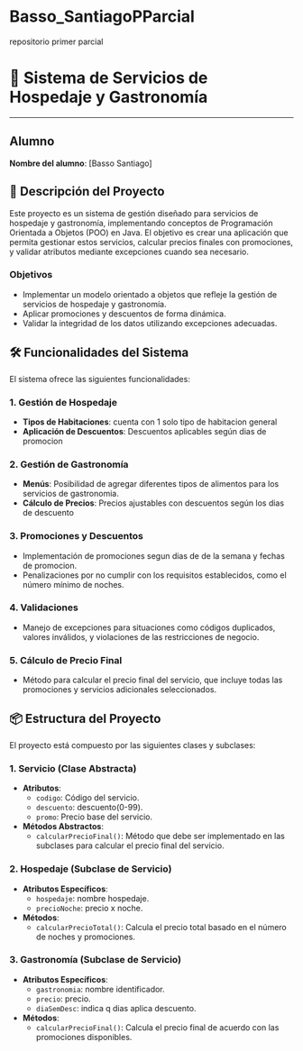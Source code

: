 # Basso_SantiagoPParcial
repositorio primer parcial

# 🏨 Sistema de Servicios de Hospedaje y Gastronomía

---

## Alumno
**Nombre del alumno**: [Basso Santiago]

## 📄 Descripción del Proyecto

Este proyecto es un sistema de gestión diseñado para servicios de hospedaje y gastronomía, implementando conceptos de Programación Orientada a Objetos (POO) en Java. El objetivo es crear una aplicación que permita gestionar estos servicios, calcular precios finales con promociones, y validar atributos mediante excepciones cuando sea necesario.

### Objetivos
- Implementar un modelo orientado a objetos que refleje la gestión de servicios de hospedaje y gastronomía.
- Aplicar promociones y descuentos de forma dinámica.
- Validar la integridad de los datos utilizando excepciones adecuadas.

## 🛠️ Funcionalidades del Sistema

El sistema ofrece las siguientes funcionalidades:

### 1. Gestión de Hospedaje
- **Tipos de Habitaciones**: cuenta con 1 solo tipo de habitacion general
- **Aplicación de Descuentos**: Descuentos aplicables según dias de promocion

### 2. Gestión de Gastronomía
- **Menús**: Posibilidad de agregar diferentes tipos de alimentos para los servicios de gastronomia.
- **Cálculo de Precios**: Precios ajustables con descuentos según los dias de descuento
### 3. Promociones y Descuentos
- Implementación de promociones segun dias de de la semana y fechas de promocion.
- Penalizaciones por no cumplir con los requisitos establecidos, como el número mínimo de noches.

### 4. Validaciones
- Manejo de excepciones para situaciones como códigos duplicados, valores inválidos, y violaciones de las restricciones de negocio.

### 5. Cálculo de Precio Final
- Método para calcular el precio final del servicio, que incluye todas las promociones y servicios adicionales seleccionados.

## 📦 Estructura del Proyecto

El proyecto está compuesto por las siguientes clases y subclases:

### 1. **Servicio** (Clase Abstracta)
- **Atributos**:
   - `codigo`: Código del servicio.
   - `descuento`: descuento(0-99).
   - `promo`: Precio base del servicio.
- **Métodos Abstractos**:
   - `calcularPrecioFinal()`: Método que debe ser implementado en las subclases para calcular el precio final del servicio.

### 2. **Hospedaje** (Subclase de Servicio)
- **Atributos Específicos**:
   - `hospedaje`: nombre hospedaje.
   - `precioNoche`: precio x noche.
- **Métodos**:
   - `calcularPrecioTotal()`: Calcula el precio total basado en el número de noches y promociones.

### 3. **Gastronomía** (Subclase de Servicio)
- **Atributos Específicos**:
   - `gastronomia`: nombre identificador.
   - `precio`: precio.
   - `diaSemDesc`: indica q dias aplica descuento.
- **Métodos**:
   - `calcularPrecioFinal()`: Calcula el precio final de acuerdo con las promociones disponibles.

